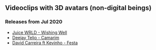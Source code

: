 ## Videoclips with 3D avatars (non-digital beings)
### Releases from Jul 2020
- [Juice WRLD - Wishing Well](https://www.youtube.com/watch?v=C5i-UnuUKUI)
- [Deejay Telio - Camarim](https://www.youtube.com/watch?v=MeKq2n8hsgg)
- [David Carreira ft Kevinho - Festa](https://www.youtube.com/watch?v=7kY8IeprHK4)
